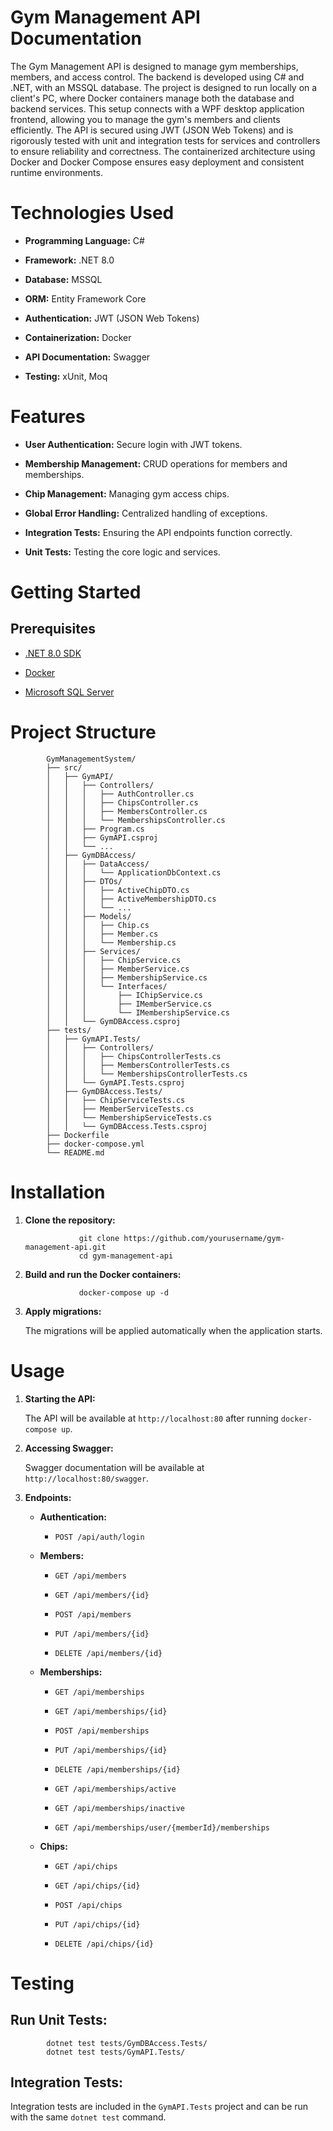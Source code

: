 
# Gym Management API Documentation

The Gym Management API is designed to manage gym memberships, members, and access control. The backend is developed using C# and .NET, with an MSSQL database. The project is designed to run locally on a client's PC, where Docker containers manage both the database and backend services. This setup connects with a WPF desktop application frontend, allowing you to manage the gym's members and clients efficiently. The API is secured using JWT (JSON Web Tokens) and is rigorously tested with unit and integration tests for services and controllers to ensure reliability and correctness. The containerized architecture using Docker and Docker Compose ensures easy deployment and consistent runtime environments.

# Technologies Used 

-   **Programming Language:** C#

-   **Framework:** .NET 8.0

-   **Database:** MSSQL

-   **ORM:** Entity Framework Core

-   **Authentication:** JWT (JSON Web Tokens)

-   **Containerization:** Docker

-   **API Documentation:** Swagger

-   **Testing:** xUnit, Moq

# Features 

-   **User Authentication:** Secure login with JWT tokens.

-   **Membership Management:** CRUD operations for members and
    memberships.

-   **Chip Management:** Managing gym access chips.

-   **Global Error Handling:** Centralized handling of exceptions.

-   **Integration Tests:** Ensuring the API endpoints function
    correctly.

-   **Unit Tests:** Testing the core logic and services.

# Getting Started 

## Prerequisites 

-   [.NET 8.0 SDK](https://dotnet.microsoft.com/download/dotnet/8.0)

-   [Docker](https://www.docker.com/)

-   [Microsoft SQL
    Server](https://www.microsoft.com/en-us/sql-server/sql-server-downloads)

# Project Structure 

            GymManagementSystem/
            ├── src/
            │   ├── GymAPI/
            │   │   ├── Controllers/
            │   │   │   ├── AuthController.cs
            │   │   │   ├── ChipsController.cs
            │   │   │   ├── MembersController.cs
            │   │   │   └── MembershipsController.cs
            │   │   ├── Program.cs
            │   │   ├── GymAPI.csproj
            │   │   └── ...
            │   ├── GymDBAccess/
            │   │   ├── DataAccess/
            │   │   │   └── ApplicationDbContext.cs
            │   │   ├── DTOs/
            │   │   │   ├── ActiveChipDTO.cs
            │   │   │   ├── ActiveMembershipDTO.cs
            │   │   │   └── ...
            │   │   ├── Models/
            │   │   │   ├── Chip.cs
            │   │   │   ├── Member.cs
            │   │   │   └── Membership.cs
            │   │   ├── Services/
            │   │   │   ├── ChipService.cs
            │   │   │   ├── MemberService.cs
            │   │   │   ├── MembershipService.cs
            │   │   │   └── Interfaces/
            │   │   │       ├── IChipService.cs
            │   │   │       ├── IMemberService.cs
            │   │   │       └── IMembershipService.cs
            │   │   └── GymDBAccess.csproj
            ├── tests/
            │   ├── GymAPI.Tests/
            │   │   ├── Controllers/
            │   │   │   ├── ChipsControllerTests.cs
            │   │   │   ├── MembersControllerTests.cs
            │   │   │   └── MembershipsControllerTests.cs
            │   │   └── GymAPI.Tests.csproj
            │   ├── GymDBAccess.Tests/
            │   │   ├── ChipServiceTests.cs
            │   │   ├── MemberServiceTests.cs
            │   │   └── MembershipServiceTests.cs
            │   │   └── GymDBAccess.Tests.csproj
            ├── Dockerfile
            ├── docker-compose.yml
            └── README.md

# Installation 

1.  **Clone the repository:**

                    git clone https://github.com/yourusername/gym-management-api.git
                    cd gym-management-api

2.  **Build and run the Docker containers:**

                    docker-compose up -d

3.  **Apply migrations:**

    The migrations will be applied automatically when the application
    starts.

# Usage 

1.  **Starting the API:**

    The API will be available at `http://localhost:80` after running
    `docker-compose up`.

2.  **Accessing Swagger:**

    Swagger documentation will be available at
    `http://localhost:80/swagger`.

3.  **Endpoints:**

    -   **Authentication:**

        -   `POST /api/auth/login`

    -   **Members:**

        -   `GET /api/members`

        -   `GET /api/members/{id}`

        -   `POST /api/members`

        -   `PUT /api/members/{id}`

        -   `DELETE /api/members/{id}`

    -   **Memberships:**

        -   `GET /api/memberships`

        -   `GET /api/memberships/{id}`

        -   `POST /api/memberships`

        -   `PUT /api/memberships/{id}`

        -   `DELETE /api/memberships/{id}`
     
        -   `GET /api/memberships/active`
     
        -   `GET /api/memberships/inactive`
     
        -   `GET /api/memberships/user/{memberId}/memberships`

    -   **Chips:**

        -   `GET /api/chips`

        -   `GET /api/chips/{id}`

        -   `POST /api/chips`

        -   `PUT /api/chips/{id}`

        -   `DELETE /api/chips/{id}`

# Testing

## Run Unit Tests: 

            dotnet test tests/GymDBAccess.Tests/
            dotnet test tests/GymAPI.Tests/

## Integration Tests: 

Integration tests are included in the `GymAPI.Tests` project and can be
run with the same `dotnet test` command.

